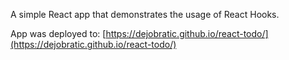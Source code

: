 A simple React app that demonstrates the usage of React Hooks. 

App was deployed to: [https://dejobratic.github.io/react-todo/](https://dejobratic.github.io/react-todo/)